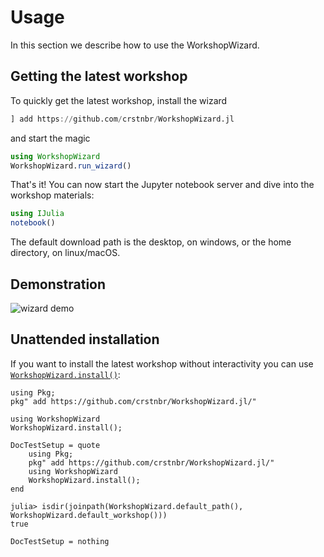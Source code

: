# Usage

In this section we describe how to use the WorkshopWizard.

## Getting the latest workshop

To quickly get the latest workshop, install the wizard

```julia
] add https://github.com/crstnbr/WorkshopWizard.jl
```

and start the magic

```julia
using WorkshopWizard
WorkshopWizard.run_wizard()
```

That's it! You can now start the Jupyter notebook server and dive into the workshop materials:

```julia
using IJulia
notebook()
```

The default download path is the desktop, on windows, or the home directory, on linux/macOS.

## Demonstration

![wizard demo](https://raw.githubusercontent.com/crstnbr/WorkshopWizard.jl/master/demo/wizard.gif)


## Unattended installation

If you want to install the latest workshop without interactivity you can use
[`WorkshopWizard.install()`](@ref):

```@setup install
using Pkg;
pkg" add https://github.com/crstnbr/WorkshopWizard.jl/"
```

```@repl install
using WorkshopWizard
WorkshopWizard.install();
```


```@meta
DocTestSetup = quote
    using Pkg;
    pkg" add https://github.com/crstnbr/WorkshopWizard.jl/"
    using WorkshopWizard
    WorkshopWizard.install();
end
```

```jldoctest
julia> isdir(joinpath(WorkshopWizard.default_path(), WorkshopWizard.default_workshop()))
true
```

```@meta
DocTestSetup = nothing
```
